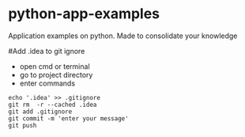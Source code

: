 # python-app-examples
Application examples on python. Made to consolidate your knowledge


#Add .idea to git ignore
* open cmd or terminal
* go to project directory
* enter commands
```
echo '.idea' >> .gitignore
git rm  -r --cached .idea
git add .gitignore
git commit -m 'enter your message'
git push
```
